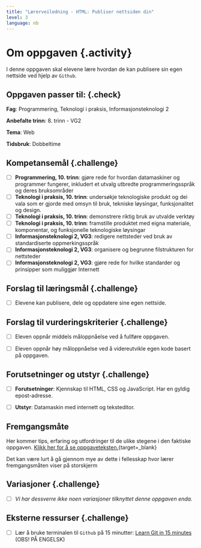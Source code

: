 ```yaml
---
title: "Lærerveiledning - HTML: Publiser nettsiden din"
level: 3
language: nb
---
```


# Om oppgaven {.activity}
I denne oppgaven skal elevene lære hvordan de kan publisere sin egen nettside ved hjelp av `Github`.


## Oppgaven passer til: {.check}
 __Fag__: Programmering, Teknologi i praksis, Informasjonsteknologi 2

__Anbefalte trinn__: 8. trinn - VG2

__Tema__: Web

__Tidsbruk__: Dobbeltime


## Kompetansemål {.challenge}
- [ ] __Programmering, 10. trinn__: gjøre rede for hvordan datamaskiner og programmer fungerer, inkludert et utvalg utbredte programmeringsspråk og deres bruksområder
- [ ]  __Teknologi i praksis, 10. trinn__: undersøkje teknologiske produkt og dei vala som er gjorde med omsyn til bruk, tekniske løysingar, funksjonalitet og design.
- [ ] __Teknologi i praksis, 10. trinn__: demonstrere riktig bruk av utvalde verktøy
- [ ] __Teknologi i praksis, 10. trinn__: framstille produktet med eigna materiale, komponentar, og funksjonelle teknologiske løysingar
- [ ] __Informasjonsteknologi 2, VG3__: redigere nettsteder ved bruk av standardiserte oppmerkingsspråk
- [ ] __Informasjonsteknologi 2, VG3__: organisere og begrunne filstrukturen for nettsteder
- [ ] __Informasjonsteknologi 2, VG3__: gjøre rede for hvilke standarder og prinsipper som muliggjør Internett

## Forslag til læringsmål {.challenge}

- [ ]  Elevene kan publisere, dele og oppdatere sine egen nettside.


## Forslag til vurderingskriterier {.challenge}

- [ ] Eleven oppnår middels måloppnåelse ved å fullføre oppgaven.
- [ ] Eleven oppnår høy måloppnåelse ved å videreutvikle egen kode basert på oppgaven.


## Forutsetninger og utstyr {.challenge}
- [ ]  __Forutsetninger__: Kjennskap til HTML, CSS og JavaScript. Har en gyldig epost-adresse.

- [ ]  __Utstyr__: Datamaskin med internett og teksteditor.


## Fremgangsmåte
Her kommer tips, erfaring og utfordringer til de ulike stegene i den faktiske oppgaven. [Klikk her for å se oppgaveteksten.](../publiser/publiser.html){target=_blank}

Det kan være lurt å gå gjennom mye av dette i fellesskap hvor lærer fremgangsmåten viser på storskjerm

## Variasjoner {.challenge}
- [ ]  _Vi har dessverre ikke noen variasjoner tilknyttet denne oppgaven enda._

## Eksterne ressurser {.challenge}
- [ ] Lær å bruke terminalen til `Github` på 15 minutter: [Learn Git in 15 minutes](https://try.github.io/levels/1/challenges/1) (OBS! PÅ ENGELSK)
